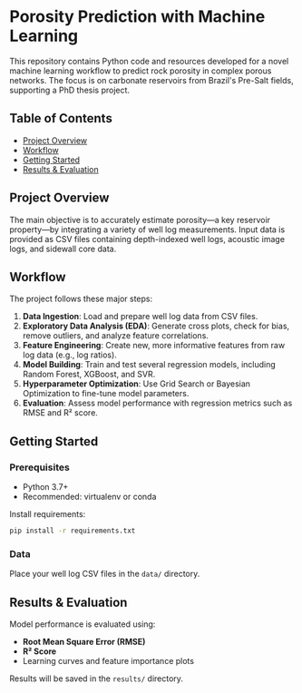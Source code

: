# Porosity Prediction with Machine Learning

This repository contains Python code and resources developed for a novel machine learning workflow to predict rock porosity in complex porous networks. The focus is on carbonate reservoirs from Brazil's Pre-Salt fields, supporting a PhD thesis project.

## Table of Contents

- [Project Overview](#project-overview)
- [Workflow](#workflow)
- [Getting Started](#getting-started)
- [Results & Evaluation](#results--evaluation)

## Project Overview

The main objective is to accurately estimate porosity—a key reservoir property—by integrating a variety of well log measurements. Input data is provided as CSV files containing depth-indexed well logs, acoustic image logs, and sidewall core data.

## Workflow

The project follows these major steps:

1. **Data Ingestion**: Load and prepare well log data from CSV files.
2. **Exploratory Data Analysis (EDA)**: Generate cross plots, check for bias, remove outliers, and analyze feature correlations.
3. **Feature Engineering**: Create new, more informative features from raw log data (e.g., log ratios).
4. **Model Building**: Train and test several regression models, including Random Forest, XGBoost, and SVR.
5. **Hyperparameter Optimization**: Use Grid Search or Bayesian Optimization to fine-tune model parameters.
6. **Evaluation**: Assess model performance with regression metrics such as RMSE and R² score.

## Getting Started

### Prerequisites

- Python 3.7+
- Recommended: virtualenv or conda

Install requirements:

```bash
pip install -r requirements.txt
```

### Data

Place your well log CSV files in the `data/` directory.


## Results & Evaluation

Model performance is evaluated using:

- **Root Mean Square Error (RMSE)**
- **R² Score**
- Learning curves and feature importance plots

Results will be saved in the `results/` directory.

